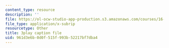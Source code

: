```yaml
---
content_type: resource
description: ''
file: https://ol-ocw-studio-app-production.s3.amazonaws.com/courses/16-660j-introduction-to-lean-six-sigma-methods-january-iap-2012/961d3e6b0d0f515f993b52217bf7dba4_z1KloN7Ub0M.vtt
file_type: application/x-subrip
resourcetype: Other
title: 3play caption file
uid: 961d3e6b-0d0f-515f-993b-52217bf7dba4
---
```

